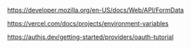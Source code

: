 

https://developer.mozilla.org/en-US/docs/Web/API/FormData

https://vercel.com/docs/projects/environment-variables

https://authjs.dev/getting-started/providers/oauth-tutorial

